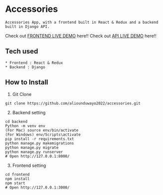 # Accessories
```
Accessories App, with a frontend built in React & Redux and a backend built in Django API.
```
Check out [FRONTEND LIVE DEMO](https://accessiories-frontend.herokuapp.com/) here!!
Check out [API LIVE DEMO](https://accessiories-backend.herokuapp.com/) here!!
## Tech used
```
* Frontend : React & Redux
* Backend : Django
```
## How to Install
1. Git Clone
```
git clone https://github.com/aliounduwayo2022/accessories.git
```
2. Backend setting
```
cd backend
Python -m venv env
(For Mac) source env/bin/activate
(For Windows) env/Scripts\activate
pip install -r requirements.txt
python manage.py makemigrations
python manage.py migrate
python manage.py runserver
# Open http://127.0.0.1:8000/
```
3. Frontend setting
```
cd frontend
npm install
npm start
# Open http://127.0.0.1:3000/
```
